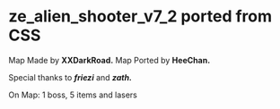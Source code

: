 <h1>ze_alien_shooter_v7_2 ported from CSS</h1>	
 
Map Made by **XXDarkRoad.**
Map Ported by **HeeChan.**

Special thanks to ***friezi*** and ***zath.***

On Map:
1 boss, 5 items and lasers